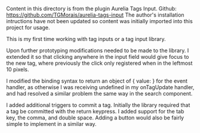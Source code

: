﻿Content in this directory is from the plugin Aurelia Tags Input.
Github: https://github.com/TGMorais/aurelia-tags-input
The author's installation intructions have not been updated so
content was initially imported into this project for usage.

This is my first time working with tag inputs or a tag input library.

Upon further prototyping modifications needed to be made to the library.
  I extended it so that clicking anywhere in the input field would give
  focus to the new tag, where previously the click only registered when
  in the leftmost 10 pixels.
  
  I modified the binding syntax to return an object of
  { value: <payload> } for the event handler, as otherwise I was
  receiving undefined in my onTagUpdate handler, and had resolved a
  similar problem the same way in the search component.

  I added additional triggers to commit a tag. Initially the library
  required that a tag be committed with the return keypress. I added
  support for the tab key, the comma, and double space. Adding a button
  would also be fairly simple to implement in a similar way.

